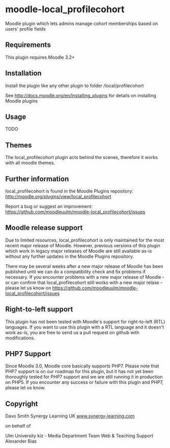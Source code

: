 moodle-local_profilecohort
==========================

Moodle plugin which lets admins manage cohort memberships based on users' profile fields


Requirements
------------

This plugin requires Moodle 3.2+


Installation
------------

Install the plugin like any other plugin to folder
/local/profilecohort

See http://docs.moodle.org/en/Installing_plugins for details on installing Moodle plugins


Usage
-----

TODO


Themes
------

The local_profilecohort plugin acts behind the scenes, therefore it works with all moodle themes.


Further information
-------------------

local_profilecohort is found in the Moodle Plugins repository: http://moodle.org/plugins/view/local_profilecohort

Report a bug or suggest an improvement: https://github.com/moodleuulm/moodle-local_profilecohort/issues


Moodle release support
----------------------

Due to limited resources, local_profilecohort is only maintained for the most recent major release of Moodle. However, previous versions of this plugin which work in legacy major releases of Moodle are still available as-is without any further updates in the Moodle Plugins repository.

There may be several weeks after a new major release of Moodle has been published until we can do a compatibility check and fix problems if necessary. If you encounter problems with a new major release of Moodle - or can confirm that local_profilecohort still works with a new major relase - please let us know on https://github.com/moodleuulm/moodle-local_profilecohort/issues


Right-to-left support
---------------------

This plugin has not been tested with Moodle's support for right-to-left (RTL) languages.
If you want to use this plugin with a RTL language and it doesn't work as-is, you are free to send us a pull request on
github with modifications.


PHP7 Support
------------

Since Moodle 3.0, Moodle core basically supports PHP7.
Please note that PHP7 support is on our roadmap for this plugin, but it has not yet been thoroughly tested for PHP7 support and we are still running it in production on PHP5.
If you encounter any success or failure with this plugin and PHP7, please let us know.


Copyright
---------

Davo Smith
Synergy Learning UK
www.synergy-learning.com

on behalf of

Ulm University
kiz - Media Department
Team Web & Teaching Support
Alexander Bias
